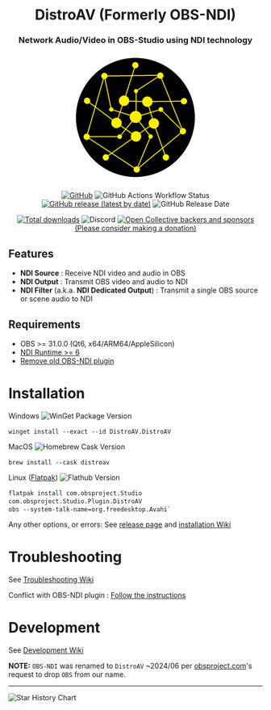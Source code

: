 <div align="center">
<h1>DistroAV (Formerly OBS-NDI)</h1>
<h3>Network Audio/Video in OBS-Studio using NDI technology</h3>  

<img src="https://github.com/DistroAV/DistroAV/blob/master/assets/distroav-logo-512x512.png?raw=true" width="256px" />

[![GitHub](https://img.shields.io/github/license/DistroAV/DistroAV)](https://github.com/DistroAV/DistroAV/blob/master/LICENSE)
![GitHub Actions Workflow Status](https://img.shields.io/github/actions/workflow/status/DistroAV/DistroAV/push.yaml?label=master)
[![GitHub release (latest by date)](https://img.shields.io/github/v/release/DistroAV/DistroAV)](https://github.com/DistroAV/DistroAV/releases/latest) ![GitHub Release Date](https://img.shields.io/github/release-date/distroav/distroav?display_date=published_at)

[![Total downloads](https://img.shields.io/github/downloads/DistroAV/DistroAV/total)](https://github.com/DistroAV/DistroAV/releases)
![Discord](https://img.shields.io/discord/1082173788101279746?style=social&logo=discord&label=Discord&link=https%3A%2F%2Fdiscord.gg%2FZuTxbUK3ug)
[![Open Collective backers and sponsors](https://img.shields.io/opencollective/all/distroav)](https://opencollective.com/distroav/donate)  
[(Please consider making a donation)](https://opencollective.com/distroav)
</div>

## Features
- **NDI Source** : Receive NDI video and audio in OBS
- **NDI Output** : Transmit OBS video and audio to NDI
- **NDI Filter** (a.k.a. **NDI Dedicated Output**) : Transmit a single OBS source or scene audio to NDI

## Requirements
* OBS >= 31.0.0 (Qt6, x64/ARM64/AppleSilicon)
* [NDI Runtime >= 6](https://github.com/DistroAV/DistroAV/wiki/1.-Installation#required---ndi-runtime)  
* [Remove old OBS-NDI plugin](https://github.com/DistroAV/DistroAV/wiki/OBS%E2%80%90NDI-Is-Now-DistroAV)

# Installation
Windows ![WinGet Package Version](https://img.shields.io/winget/v/DistroAV.DistroAV)
```
winget install --exact --id DistroAV.DistroAV
```

MacOS ![Homebrew Cask Version](https://img.shields.io/homebrew/cask/v/distroav?link=https%3A%2F%2Fformulae.brew.sh%2Fcask%2Fdistroav)
```
brew install --cask distroav
```

Linux ([Flatpak](https://flatpak.org/)) ![Flathub Version](https://img.shields.io/flathub/v/com.obsproject.Studio.Plugin.DistroAV?link=https%3A%2F%2Fflathub.org%2Fapps%2Fcom.obsproject.Studio.Plugin.DistroAV)
```
flatpak install com.obsproject.Studio com.obsproject.Studio.Plugin.DistroAV
obs --system-talk-name=org.freedesktop.Avahi`
```

Any other options, or errors: See [release page](https://distroav.org/download) and [installation Wiki](https://github.com/DistroAV/DistroAV/wiki/1.-Installation)

# Troubleshooting

See [Troubleshooting Wiki](https://github.com/DistroAV/DistroAV/wiki/2.-Troubleshooting)

Conflict with OBS-NDI plugin : [Follow the instructions](https://github.com/DistroAV/DistroAV/wiki/OBS%E2%80%90NDI-Is-Now-DistroAV)

# Development

See [Development Wiki](https://github.com/DistroAV/DistroAV/wiki/3.-Development)

**NOTE:** `OBS-NDI` was renamed to `DistroAV` ~2024/06 per [obsproject.com](https://obsproject.com)'s request to drop `OBS` from our name.

---

<picture>
  <source media="(prefers-color-scheme: dark)" srcset="https://api.star-history.com/svg?repos=DistroAV/DistroAV&type=Date&theme=dark" />
  <source media="(prefers-color-scheme: light)" srcset="https://api.star-history.com/svg?repos=DistroAV/DistroAV&type=Date" />
  <img alt="Star History Chart" src="https://api.star-history.com/svg?repos=DistroAV/DistroAV&type=Date" />
</picture>
